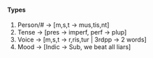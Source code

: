 #### Types
1. Person/# -> [m,s,t -> mus,tis,nt]
2. Tense -> [pres -> imperf, perf -> plup]
3. Voice -> [m,s,t -> r,ris,tur | 3rdpp -> 2 words]
4. Mood -> [Indic -> Sub, we beat all liars]